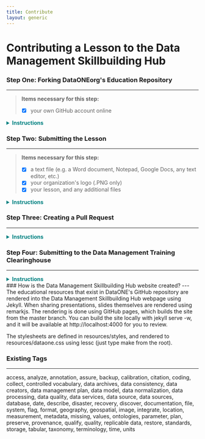 ```yaml
---
title: Contribute
layout: generic
---
```

# Contributing a Lesson to the Data Management Skillbuilding Hub
###  Step One: Forking DataONEorg's Education Repository    
---  
> **Items necessary for this step:**      
> - [x] your own GitHub account online     

<details>
<summary style="color:teal;"><B>Instructions</B></summary>
<br>

<B>Forking a repository</B><br>
To submit content to the Skillbuilding Hub, you need to first <B>create a fork</B> of DataONEorg's Education repository. This means you will be creating <B><i>your own private copy</i></B> of the Education repository and storing it in your <B><i>GitHub account online</i></B>. Here, <i><B>in your fork</B></i>, you can edit and upload content <B><i>without affecting the original</i></B>.<br>

<br><B>The forking process will take a few minutes at most.</B> Once you've perfected your changes, you will later <B>merge</B> the changes you have made back into the original repository.<br><br>

<B>1.<a href="https://github.com/DataONEorg/Education" target="_blank" junk="_"> To start the forking process, go to DataONEorg's Education repository</a></B><br><br><br>

<B>2. In the right hand corner of DataONEorg's Education repository, click the "fork" button.</B>

<ul>
  <li>Make sure you are logged into your GitHub account before you press fork.</li>
</ul>

<a href="url"><img src="https://drive.google.com/uc?export=view&id=1KJ3kvkiB0WbixBEfN54GuGWhgLs-qYC6" align="center" height="" width="760" ></a>
<br><br>

<B>3. The forking process is complete!</B> Check "your repositories" in your account to make sure the Education repository was successfully forked.<br><br>

<B>4. Download a PNG file of your organization's logo onto your computer</B>
<ul>
  <li>If you are associated with a university, company, or other organization you must include their logo along with your submission.</li>
  <li>Once you have downloaded the logo, make sure to name the .PNG after your organization</li>
  <li><B><i>For now the PNG will be saved on your desktop, but later we will upload it to a specific location in DataONE's GitHub repository</i></B></li>
</ul>
</details>

### <a name="lesson"></a>Step Two: Submitting the Lesson
---
> **Items necessary for this step:**     
> - [x]  a text file (e.g. a Word document, Notepad, Google Docs, any text editor, etc.)
> - [x]  your organization's logo (.PNG only)
> - [x] your lesson, and any additional files

<details>
<summary style="color:teal;"><B>Instructions</B></summary><br>

<B>Creating the "frontmatter" file</B><br>

For every lesson submitted to the Skillbuilding Hub, an additional file, named <B>index.md</B>, must be submitted with it. This document contains the metadata and formatting information for the lesson. This information is also called the <B><i>"frontmatter"</i></B>.<br><br>

<B>The following information is needed when submitting educational materials to the Data Management Skillbuilding Hub:</B><br><br>

<ul>
  <li><B>title:</B>The full title of your lesson</li>
  <li><B>author:</B> a list of authors that created the lesson</li>
  <li><B>organization:</B> name of organization that oversaw the creation of the lesson</li>
  <li><B>org_url:</B> website of the organization, organization logo will open this webpage when selected</li>
  <li><B>org_logo:</B> name of the organization’s logo file <i><B>(this must be a .png file).</B></i></li>
  <li><B>update:</B> the date this lesson was created</li>
  <li><B>layout:</B> is always <i><B>lesson_cover</B></i> for all lessons</li>
	<li><B>status:</B> is always <i><B>published</B></i></li>
  <li><B>tags:</B> a list of (short) keywords describing the content of the best practice text</li>
    <ul>
      <li> Click <a href="#tags">here</a> for a list of currently existing tags</li>
    </ul>
  <li><B>categories:</B> this must be listed as <i><B>["Lesson"]</B></i></li>
  <li><B>previous lesson:</B> The name of the previous lesson according to its numeric assignment. <a href="https://github.com/DataONEorg/Education/tree/master/_lessons/lessons" target="_blank" junk="_" >Click here to see the current list of lessons.</a></li>
  <li><B>next lesson:</B> The name of the following lesson according to its numeric assignment</li>
  <li><B>handout:</B> <i>[Optional]</i> If you have a handout to contribute, paste the exact name of the handout here as well as its extension</li>
  <li><B>powerpoint:</B> The exact name of your powerpoint followed by its extension</li>
  <li><B>exercise:</B> <i>[Optional] </i>If you have an exercise to contribute, paste the exact name of the exercise here as well as its extension</li>
</ul><br>

<b>2. Copy the following text block and paste it into your empty text file</b>    
<pre>
  <code>
  ---
  title:
  author:
  organization:
  org_url:
  org_logo:
  update:
  layout:
  status:
  tags:
  categories:
  prevlesson:
  nextlesson:
  handout:
  ppt:
  exercise:
  ---
  </code>
</pre>

<B>3. Fill out the appropriate information for each of the categories</B>

<ul>
<li>Here is an example that follows the proper formatting. <B><i>Note that spaces, indents, lines, and dashes are actually very important here, so be sure to follow the formatting of the example as closely as possible!</i></B></li>
</ul>

<pre>
  <code>
  ---
  title: "Why data management?"
  author: "DataONE Community Engagement & Outreach Working Group"
  organization: DataONE
  org_url: http://www.dataone.org
  org_logo: DataONE.png
  update: Sept. 20, 2016
  layout: lesson_cover
  status: published
  tags: ["Data Management", Plan]
  categories: ["Lesson" ]
  prevlesson: 02_datasharing
  nextlesson: 04_entry
  handout: L03_DataManagement_Handout.pdf
  ppt: L03_DataManagementPlanning.pptx
  exercise: L03_Exercise.pdf
  ---
  </code>
</pre>

Now your frontmatter information is completed. <B><i>Save your text file</i></B>, and we will copy and paste this text at a later step in the submission process.<br><br>


<B>4. Create a folder for your files in your fork of the Education repository on GitHub.</B><br><br>

With a lesson, you will have to submit multiple items. Consequently, you must first make a <B>folder</B> to contain everything!<br><br>

<ul>
  <li><B>The folder naming convention is as follows:</B> <i>(a number) _ (the name of your lesson)</i></li>
    <ul>
      <li>The number at the beginning should be the next one in the sequence according to the number of lessons that already exist in the repository. <a href="https://github.com/DataONEorg/Education/tree/master/_lessons/lessons" target="_blank" junk="_">Click here to see the current list of lessons.</a></li>
    </ul>
  <li><B>To create the folder</B>, go to <i>`(yourGitHubAccount)/Education/_lessons/lessons`</i> and click <B>"Create New File"</B></li>
  <ul>
    <li>Type the name of your folder followed by <B>a slash "/"</B>. The slash automatically creates a new folder.</li>
      <ul>
        <li>Now create a file called <B><i>"index.md"</i></B> within your folder. <i><B>This file is going to contain the frontmatter for your lesson.</B></i></li>
        </ul>
  </ul>
</ul>

<a href="url"><img src="https://drive.google.com/uc?export=view&id=1YUdOwtm0FK6z0WqFVjlHLYk_DhHAdfDa" align="center" height="" width="760" ></a><br><br>  

<B>5. Copy the "frontmatter" saved in your text file from Step One and paste it here into the markdown (.md) file</B>
  <ul>
    <li><i>Be sure to include the three dashes at the beginning and end of the section</i></li>
  </ul><br>

<B>6. Add a brief summary of your lesson</B>
<ul>
  <li>After the <B><i>frontmatter</i></B> section, simply type out a brief explanation of what problem your lesson is addressing and what methods it proposes for solving it.</li>
</ul><br>

<B>7. Commit your Changes</B>
<ul>
  <li>Scroll to the bottom of your markdown document to commit your changes</li>
  <li><B><i>Committing</i></B> will save the markdown file to <B><i>your</i></B> fork of the Education repository</li>
</ul>
<a href="url"><img src="https://drive.google.com/uc?export=view&id=1J1MJUBcvpyMSRFGOKy8I2-JT2i6Vyb8v" align="center" height="" width="760" ></a><br>

<B>7. Upload lesson files</B>
<ul>
  <li>If you are contributing files that are already created, simply click <B><i>"Upload Files"</i></B> in the upper right-hand corner, and drag and drop all the files you are submitting.</li>
  <li><B>Before</B> you drag and drop your items, <B>rename</B> them so that they follow the correct <B>file naming convention.</B></li>
  <li><B>Each submission type has its own file naming convention:</B></li>
    <ul>
      <li><B>Slideshow:</B> `(your lesson number)_(your lesson topic).(ext)`</li>
      <ul>
        <li><B>Example:</B> `01_management.pdf`</li>
      </ul>
      <li><B>Handout:</B> `L(your lesson number)_(your lesson topic)_Exercise.(ext)`</li>
      <ul>
        <li><B>Example:</B> `L02_DataSharing_Handout.pdf`</li>
      </ul>
      <li><B>Exercise:</B> `L(your lesson number)_Exercise.(ext)` </li>
      <ul>
        <li>Example: `L02_Exercise.pdf`</li>
      </ul>
      <li><B>Supplementary data:</B> `DataFiles_L(your lesson number).ext`</li>
      <ul>
        <li><B>Example:</B> `DataFiles_L04.zip`</li>
      </ul>
    </ul>

	<li>Alternatively, you can also <B><i>create a slideshow directly from within GitHub using Markdown</i></B>. Creating a Markdown powerpoint allows users to play the slideshow directly from their browser. <B>No downloading necessary!</B></li>
  <ul>
    <li>To do this, simply click <B><i>"Create New File"</i></B> in the upper right-hand corner, and name it <i><B>slides.md</B></i></li>
		  <li>Markdown is an <i>extremely lightweight, easy-to-read, easy-to-write, and easy-to-learn</i> language! <a href="https://github.com/saraneh/Education/blob/master/_lessons/lessons/00_markdown">HERE is a quick and straightforward resource on creating a lesson in Markdown.</a></li>
		  <li><i><B>Note that spaces, indents, lines, and dashes are actually very important here, so be sure to follow the formatting of the example as closely as possible!</B></i></li>
	  </ul>
	 </ul><br>

<B>8. Upload your organization's logo</B>
<ul>
  <li>Go to `(yourGitHubAccount)/Education/_lessons/lessons/logos` in your fork of the Education repository.</li>
  <li>Click on "Upload Files" and drag your logo here.</li>
  <li>Commit your change</li>
</ul>

</details>

### <a name= "pullrequest"></a>Step Three: Creating a Pull Request
---
<details>
<summary style="color:teal;"><B>Instructions</B></summary><br>

<B><i>Creating a pull request</i></B> means that you are requesting the original repository to <B>"pull"</B> or accept all the changes you just made.

<ul>
  <li><i>Do not complete this step until <B>all</B> of the materials necessary for your submission have already been uploaded to GitHub!</i></li>
</ul>

<a href="url"><img src="https://drive.google.com/uc?export=view&id=1LEJnnxkd2Ds8oOZPpbjUxQNqF3h1NjSl" align="center" height="" width="760" ></a>
<a href="url"><img src="https://drive.google.com/uc?export=view&id=1lmQpXfFXSgGT7M4_mbz4U73E44KdNwqD" align="center" height="" width="760" ></a><br><br>

<B>That's it! You have completed all the steps.</B> Once someone has approved your pull request, you will be able to find your submission in DataONE's repository.
<br><br>

</details>

### Step Four: Submitting to the Data Management Training Clearinghouse
---
<details>
<summary style="color:teal"><B>Instructions</B></summary>

<B>The Data Management Training (DMT) Clearinghouse</B> is an online registry for learning resources regarding data management. In other words, listing your submission on the Clearinghouse is required because it increases the amount of people who discover and benefit from your submission.

<ul>
  <li>To submit to the Clearinghouse, you need:</li>
    <ol>
      <li>The <B>title</B> of your submission</li>
      <li>The <B>URL</B> for your submission</li>
        <ul>
          <li>Your URL does not actually exist yet until the DataONEorg branch has approved your submission.</li>
          <li>Once you have received an email that your submission has been merged with DataONEorg's repository, go to the <B><i>folder where your lesson</i></B> exists and use the folder address as the URL for submitting to the Clearinghouse.</li>
        </ul>
      </ol>
  </ul><br>

<a href="url"><img src="https://drive.google.com/uc?export=view&id=1Pvhh-cMX6ZbR3fuXSd4tGtB7_Ge9HQlL" align="center" height="" width="760" ></a><br><br>

<button style="font-size:150%;" onclick="window.location.href = 'https://dmtclearinghouse.esipfed.org/submit';">Submit to the Clearinghouse</button>

</details>
### How is the Data Management Skillbuilding Hub website created?
---
The educational resources that exist in DataONE's GitHub repository are rendered into the Data Management Skillbuilding Hub webpage using Jekyll. When sharing presentations, slides themselves are rendered using remarkjs. The rendering is done using GitHub pages, which builds the site from the master branch. You can build the site locally with jekyll serve -w, and it will be available at http://localhost:4000 for you to review.

The stylesheets are defined in resources/styles, and rendered to resources/dataone.css using lessc (just type make from the root).

### <a name="tags"></a>Existing Tags
---    
access, analyze, annotation, assure, backup, calibration, citation, coding, collect, controlled vocabulary, data archives, data consistency, data creators, data management plan, data model, data normalization, data processing, data quality, data services, data source, data sources, database, date, describe, disaster, recovery, discover, documentation, file, system, flag, format, geography, geospatial, image, integrate, location, measurement, metadata, missing, values, ontologies, parameter, plan, preserve, provenance, qualify, quality, replicable data, restore, standards, storage, tabular, taxonomy, terminology, time, units
